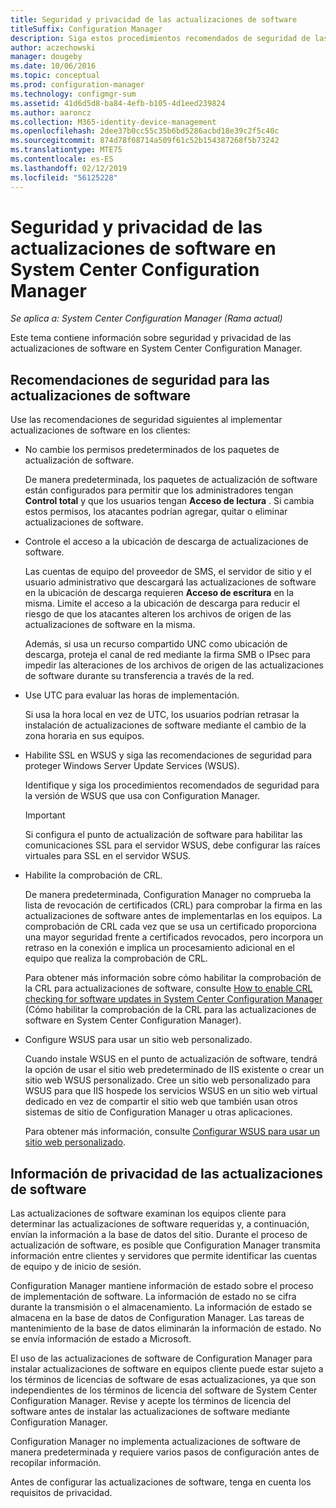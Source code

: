 ```yaml
---
title: Seguridad y privacidad de las actualizaciones de software
titleSuffix: Configuration Manager
description: Siga estos procedimientos recomendados de seguridad de las actualizaciones de software y obtenga información sobre cómo administra Configuration Manager la información de privacidad.
author: aczechowski
manager: dougeby
ms.date: 10/06/2016
ms.topic: conceptual
ms.prod: configuration-manager
ms.technology: configmgr-sum
ms.assetid: 41d6d5d8-ba84-4efb-b105-4d1eed239824
ms.author: aaroncz
ms.collection: M365-identity-device-management
ms.openlocfilehash: 2dee37b0cc55c35b6bd5286acbd18e39c2f5c40c
ms.sourcegitcommit: 874d78f08714a509f61c52b154387268f5b73242
ms.translationtype: MTE75
ms.contentlocale: es-ES
ms.lasthandoff: 02/12/2019
ms.locfileid: "56125228"
---
```

# <a name="security-and-privacy-for-software-updates-in-system-center-configuration-manager"></a>Seguridad y privacidad de las actualizaciones de software en System Center Configuration Manager

*Se aplica a: System Center Configuration Manager (Rama actual)*

Este tema contiene información sobre seguridad y privacidad de las actualizaciones de software en System Center Configuration Manager.  

##  <a name="BKMK_Security_HardwareInventory"></a> Recomendaciones de seguridad para las actualizaciones de software  
 Use las recomendaciones de seguridad siguientes al implementar actualizaciones de software en los clientes:  

-   No cambie los permisos predeterminados de los paquetes de actualización de software.  

     De manera predeterminada, los paquetes de actualización de software están configurados para permitir que los administradores tengan **Control total** y que los usuarios tengan **Acceso de lectura** . Si cambia estos permisos, los atacantes podrían agregar, quitar o eliminar actualizaciones de software.  

-   Controle el acceso a la ubicación de descarga de actualizaciones de software.  

     Las cuentas de equipo del proveedor de SMS, el servidor de sitio y el usuario administrativo que descargará las actualizaciones de software en la ubicación de descarga requieren **Acceso de escritura** en la misma. Limite el acceso a la ubicación de descarga para reducir el riesgo de que los atacantes alteren los archivos de origen de las actualizaciones de software en la misma.  

     Además, si usa un recurso compartido UNC como ubicación de descarga, proteja el canal de red mediante la firma SMB o IPsec para impedir las alteraciones de los archivos de origen de las actualizaciones de software durante su transferencia a través de la red.  

-   Use UTC para evaluar las horas de implementación.  

     Si usa la hora local en vez de UTC, los usuarios podrían retrasar la instalación de actualizaciones de software mediante el cambio de la zona horaria en sus equipos.  

-   Habilite SSL en WSUS y siga las recomendaciones de seguridad para proteger Windows Server Update Services (WSUS).  

     Identifique y siga los procedimientos recomendados de seguridad para la versión de WSUS que usa con Configuration Manager.  

    > [!IMPORTANT]  
    >  Si configura el punto de actualización de software para habilitar las comunicaciones SSL para el servidor WSUS, debe configurar las raíces virtuales para SSL en el servidor WSUS.  

-   Habilite la comprobación de CRL.  

     De manera predeterminada, Configuration Manager no comprueba la lista de revocación de certificados (CRL) para comprobar la firma en las actualizaciones de software antes de implementarlas en los equipos. La comprobación de CRL cada vez que se usa un certificado proporciona una mayor seguridad frente a certificados revocados, pero incorpora un retraso en la conexión e implica un procesamiento adicional en el equipo que realiza la comprobación de CRL.  

     Para obtener más información sobre cómo habilitar la comprobación de la CRL para actualizaciones de software, consulte [How to enable CRL checking for software updates in System Center Configuration Manager](../get-started/manage-settings-for-software-updates.md#crl-checking-for-software-updates) (Cómo habilitar la comprobación de la CRL para las actualizaciones de software en System Center Configuration Manager).  

-   Configure WSUS para usar un sitio web personalizado.  

     Cuando instale WSUS en el punto de actualización de software, tendrá la opción de usar el sitio web predeterminado de IIS existente o crear un sitio web WSUS personalizado. Cree un sitio web personalizado para WSUS para que IIS hospede los servicios WSUS en un sitio web virtual dedicado en vez de compartir el sitio web que también usan otros sistemas de sitio de Configuration Manager u otras aplicaciones.  

     Para obtener más información, consulte [Configurar WSUS para usar un sitio web personalizado](plan-for-software-updates.md#BKMK_CustomWebSite).  

##  <a name="BKMK_Privacy_HardwareInventory"></a> Información de privacidad de las actualizaciones de software  
 Las actualizaciones de software examinan los equipos cliente para determinar las actualizaciones de software requeridas y, a continuación, envían la información a la base de datos del sitio. Durante el proceso de actualización de software, es posible que Configuration Manager transmita información entre clientes y servidores que permite identificar las cuentas de equipo y de inicio de sesión.  

 Configuration Manager mantiene información de estado sobre el proceso de implementación de software. La información de estado no se cifra durante la transmisión o el almacenamiento. La información de estado se almacena en la base de datos de Configuration Manager. Las tareas de mantenimiento de la base de datos eliminarán la información de estado. No se envía información de estado a Microsoft.  

 El uso de las actualizaciones de software de Configuration Manager para instalar actualizaciones de software en equipos cliente puede estar sujeto a los términos de licencias de software de esas actualizaciones, ya que son independientes de los términos de licencia del software de System Center Configuration Manager. Revise y acepte los términos de licencia del software antes de instalar las actualizaciones de software mediante Configuration Manager.  

 Configuration Manager no implementa actualizaciones de software de manera predeterminada y requiere varios pasos de configuración antes de recopilar información.  

 Antes de configurar las actualizaciones de software, tenga en cuenta los requisitos de privacidad.  

